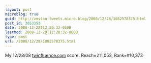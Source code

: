 ```yaml
---
layout: post
microblog: true
guid: http://vmstan-tweets.micro.blog/2008/12/28/1082578375.html
post_id: 3053353
date: 2008-12-28T12:20:32-0600
lastmod: 2008-12-28T12:20:32-0600
type: post
url: /2008/12/28/1082578375.html
---
```

My 12/28/08 [twinfluence.com](http://twinfluence.com) score: Reach=211,053, Rank=#10,373
